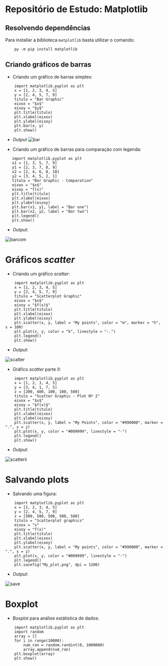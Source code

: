# Repositório de Estudo: Matplotlib
## Resolvendo dependências
Para installar a biblioteca `matplotlib` basta utilizar o comando:
```
    py -m pip install matplotlib
```
## Criando gráficos de barras
* Criando um gráfico de barras simples:

```
    import matplotlib.pyplot as plt
    x = [1, 2, 3, 4, 5]
    y = [2, 4, 5, 7, 9]
    titulo = "Bar Graphic"
    eixox = "$x$"
    eixoy = "$y$"
    plt.title(titulo)
    plt.xlabel(eixox)
    plt.ylabel(eixoy)
    plt.bar(x, y)
    plt.show()
 ```
 * *Output*
 ![bar][def]

 [def]: https://github.com/FelipeWcosta/Matplotlib/blob/main/Figs/bar.png

 * Criando um gráfico de barras para comparação com legenda:
 ```
    import matplotlib.pyplot as plt
    x1 = [1, 3, 5, 7, 9]
    y1 = [2, 3, 7, 8, 9]
    x2 = [2, 4, 6, 8, 10]
    y2 = [3, 4, 5, 2, 1]
    titulo = "Bar Graphic - Comparation"
    eixox = "$x$"
    eixoy = "f(x)"
    plt.title(titulo)
    plt.xlabel(eixox)
    plt.ylabel(eixoy)
    plt.bar(x1, y1, label = "Bar one")
    plt.bar(x2, y2, label = "Bar two")
    plt.legend()
    plt.show()
 ```
* *Output*:

 ![barcom][def2]

 [def2]: https://github.com/FelipeWcosta/Matplotlib/blob/main/Figs/barcomp.png

# Gráficos *scatter*
* Criando um  gráfico *scatter*:
```
    import matplotlib.pyplot as plt
    x = [1, 2, 3, 4, 5]
    y = [2, 4, 5, 7, 9]
    titulo = "Scatterplot Graphic"
    eixox = "$x$"
    eixoy = "$f(x)$"
    plt.title(titulo)
    plt.xlabel(eixox)
    plt.ylabel(eixoy)
    plt.scatter(x, y, label = "My points", color = "m", marker = "h", s = 100)
    plt.plot(x, y, color = "k", linestyle = "-.")
    plt.legend()
    plt.show()
```

* *Output*:

![scatter][def3]

[def3]: https://github.com/FelipeWcosta/Matplotlib/blob/main/Figs/scartteplot.png

* Gráfico *scatter* parte II:

```
    import matplotlib.pyplot as plt
    x = [1, 2, 3, 4, 5]
    y = [3, 4, 1, 7, 5]
    z = [200, 400, 100, 100, 500]
    titulo = "Scatter Graphic - Plot Nº 2"
    eixox = "$x$"
    eixoy = "$f(x)$"
    plt.title(titulo)
    plt.xlabel(eixox)
    plt.ylabel(eixoy)
    plt.scatter(x, y, label = "My Points", color = "#990000", marker = ".", s = z)
    plt.plot(x, y, color = "#009999", linestyle = "-")
    plt.legend()
    plt.show()
```

* *Output*:

![scatterii][def4]

[def4]: https://github.com/FelipeWcosta/Matplotlib/blob/main/Figs/scatterplot2.png

# Salvando plots
* Salvando uma figura:
```
    import matplotlib.pyplot as plt
    x = [1, 2, 3, 4, 5]
    y = [2, 4, 5, 7, 9]
    z = [500, 500, 500, 500, 500]
    titulo = "Scatterplot graphics"
    eixox = "x"
    eixoy = "f(x)"
    plt.title(titulo)
    plt.xlabel(eixox)
    plt.ylabel(eixoy)
    plt.scatter(x, y, label = "My points", color = "#990000", marker = ".", s = z)
    plt.plot(x, y, color = "#009999", linestyle = "-")
    plt.legend()
    plt.savefig("My_plot.png", dpi = 1200)
```

* *Output*:

![save][def5]

[def5]: https://github.com/FelipeWcosta/Matplotlib/blob/main/Figs/My_plot.png

# Boxplot
* *Boxplot* para análise estátistica de dados:
```
    import matplotlib.pyplot as plt
    import random
    array = []
    for i in range(10000):
        num_ran = random.randint(0, 1000000)
        array.append(num_ran)
    plt.boxplot(array)
    plt.show()
```